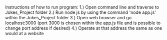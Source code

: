 Instructions of how to run program:
    1.) Open command line and traverse to Jokes_Project folder
    2.) Run node js by using the command 'node app.js' within the Jokes_Project folder
    3.) Open web browser and go localhost:3000 (port 3000 is chosen within the app.js file and is possible to change port address if desired)
    4.) Operate at that address the same as one would at a website